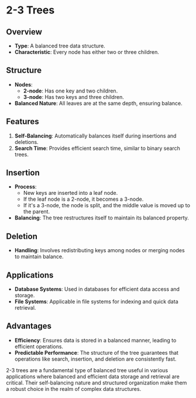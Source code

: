 # 2-3 Trees

## Overview
- **Type**: A balanced tree data structure.
- **Characteristic**: Every node has either two or three children.

## Structure
- **Nodes**: 
  - **2-node**: Has one key and two children.
  - **3-node**: Has two keys and three children.
- **Balanced Nature**: All leaves are at the same depth, ensuring balance.

## Features
1. **Self-Balancing**: Automatically balances itself during insertions and deletions.
2. **Search Time**: Provides efficient search time, similar to binary search trees.

## Insertion
- **Process**:
  - New keys are inserted into a leaf node.
  - If the leaf node is a 2-node, it becomes a 3-node.
  - If it's a 3-node, the node is split, and the middle value is moved up to the parent.
- **Balancing**: The tree restructures itself to maintain its balanced property.

## Deletion
- **Handling**: Involves redistributing keys among nodes or merging nodes to maintain balance.

## Applications
- **Database Systems**: Used in databases for efficient data access and storage.
- **File Systems**: Applicable in file systems for indexing and quick data retrieval.

## Advantages
- **Efficiency**: Ensures data is stored in a balanced manner, leading to efficient operations.
- **Predictable Performance**: The structure of the tree guarantees that operations like search, insertion, and deletion are consistently fast.

2-3 trees are a fundamental type of balanced tree useful in various applications where balanced and efficient data storage and retrieval are critical. Their self-balancing nature and structured organization make them a robust choice in the realm of complex data structures.
